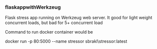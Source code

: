 ### flaskappwithWerkzeug
Flask stress app running on Werkzeug web server. It good for light weight concurrent loads, but bad for 5+ concurrent load

Command to run docker container would be 

docker run -p 80:5000 --name stressor sbrakl\stressor:latest